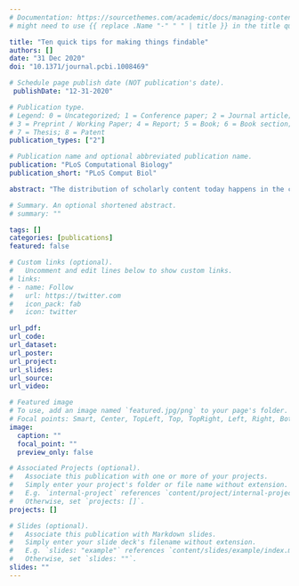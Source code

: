 ```yaml
---
# Documentation: https://sourcethemes.com/academic/docs/managing-content/
# might need to use {{ replace .Name "-" " " | title }} in the title quotes and {{ .Date }} in curly braces for date + publishDate

title: "Ten quick tips for making things findable"
authors: []
date: "31 Dec 2020"
doi: "10.1371/journal.pcbi.1008469"

# Schedule page publish date (NOT publication's date).
 publishDate: "12-31-2020"

# Publication type.
# Legend: 0 = Uncategorized; 1 = Conference paper; 2 = Journal article;
# 3 = Preprint / Working Paper; 4 = Report; 5 = Book; 6 = Book section;
# 7 = Thesis; 8 = Patent
publication_types: ["2"]

# Publication name and optional abbreviated publication name.
publication: "PLoS Computational Biology"
publication_short: "PLoS Comput Biol"

abstract: "The distribution of scholarly content today happens in the context of an immense deluge of information found on the internet. As a result, researchers face serious challenges when archiving and finding information that relates to their work. Library science principles provide a framework for navigating information ecosystems in order to help researchers improve findability of their professional output. Here, we describe the information ecosystem which consists of users, context, and content, all 3 of which must be addressed to make information findable and usable. We provide a set of tips that can help researchers evaluate who their users are, how to archive their research outputs to encourage findability, and how to leverage structural elements of software to make it easier to find information within and beyond their publications. As scholars evaluate their research communication strategies, they can use these steps to improve how their research is discovered and reused."

# Summary. An optional shortened abstract.
# summary: ""

tags: []
categories: [publications]
featured: false

# Custom links (optional).
#   Uncomment and edit lines below to show custom links.
# links:
# - name: Follow
#   url: https://twitter.com
#   icon_pack: fab
#   icon: twitter

url_pdf:
url_code:
url_dataset:
url_poster:
url_project:
url_slides:
url_source:
url_video:

# Featured image
# To use, add an image named `featured.jpg/png` to your page's folder. 
# Focal points: Smart, Center, TopLeft, Top, TopRight, Left, Right, BottomLeft, Bottom, BottomRight.
image:
  caption: ""
  focal_point: ""
  preview_only: false

# Associated Projects (optional).
#   Associate this publication with one or more of your projects.
#   Simply enter your project's folder or file name without extension.
#   E.g. `internal-project` references `content/project/internal-project/index.md`.
#   Otherwise, set `projects: []`.
projects: []

# Slides (optional).
#   Associate this publication with Markdown slides.
#   Simply enter your slide deck's filename without extension.
#   E.g. `slides: "example"` references `content/slides/example/index.md`.
#   Otherwise, set `slides: ""`.
slides: ""
---
```

